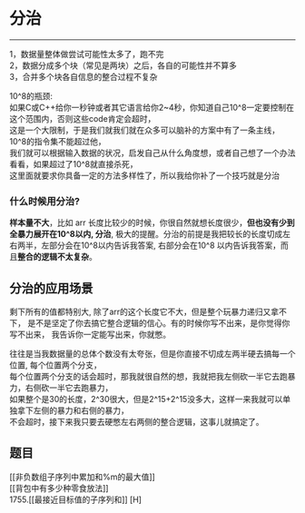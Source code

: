 # 分治

---

1，数据量整体做尝试可能性太多了，跑不完   
2，数据分成多个块（常见是两块）之后，各自的可能性并不算多   
3，合并多个块各自信息的整合过程不复杂   

10^8的瓶颈:  
如果C或C++给你一秒钟或者其它语言给你2~4秒，你知道自己10^8一定要控制在这个范围内，否则这些code肯定会超时，  
这是一个大限制，于是我们就我们就在众多可以脑补的方案中有了一条主线，10^8的指令集不能超过他，  
我们就可以根据输入数据的状况，启发自己从什么角度想，或者自己想了一个办法看看，如果超过了10^8就直接杀死，  
这里面就要求你具备一定的方法多样性了，所以我给你补了一个技巧就是分治

### 什么时候用分治?  
**样本量不大**，比如 arr 长度比较少的时候，你很自然就想长度很少，**但也没有少到全暴力展开在10^8以内, 分治**, 
极大的提醒。分治的前提是我把较长的长度切成左右两半，左部分会在10^8以内告诉我答案, 右部分会在10^8
以内告诉我答案，而且**整合的逻辑不太复杂**。

## 分治的应用场景
剩下所有的值都特别大, 除了arr的这个长度它不大，但是整个玩暴力递归又拿不下，
是不是坚定了你去搞它整合逻辑的信心。有的时候你写不出来，是你觉得你写不出来，
我告诉你一定能写出来，你就憋。

往往是当我数据量的总体个数没有太夸张，但是你直接不切成左两半硬去搞每一个位置, 每个位置两个分支，  
每个位置两个分支的话会超时，那我就很自然的想，我就把我左侧砍一半它去跑暴力，右侧砍一半它去跑暴力，  
如果整个是30的长度，2^30很大，但是2^15+2^15没多大，这样一来我就可以单独拿下左侧的暴力和右侧的暴力，  
不会超时，接下来我只要去硬憋左右两侧的整合逻辑，这事儿就搞定了。


## 题目
[[非负数组子序列中累加和%m的最大值]]  
[[背包中有多少种零食放法]]  
1755.[[最接近目标值的子序列和]]  [H]
